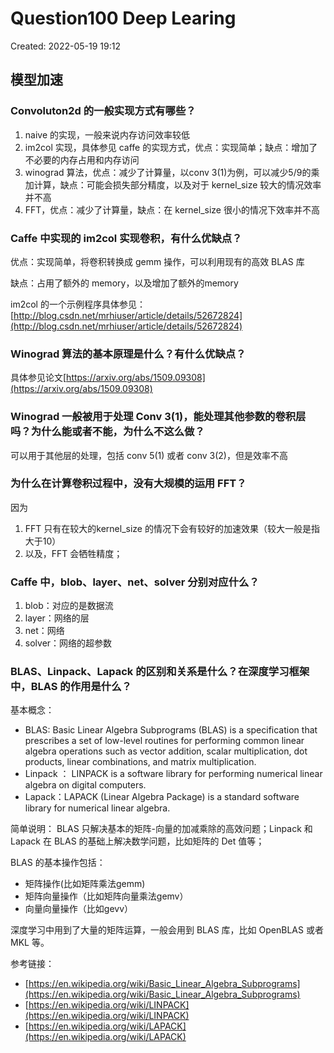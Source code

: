 # Question100 Deep Learing

Created: 2022-05-19 19:12

## 模型加速

### Convoluton2d 的一般实现方式有哪些？

1. naive 的实现，一般来说内存访问效率较低
2. im2col 实现，具体参见 caffe 的实现方式，优点：实现简单；缺点：增加了不必要的内存占用和内存访问
3. winograd 算法，优点：减少了计算量，以conv 3(1)为例，可以减少5/9的乘加计算，缺点：可能会损失部分精度，以及对于 kernel_size 较大的情况效率并不高
4. FFT，优点：减少了计算量，缺点：在 kernel_size 很小的情况下效率并不高

### Caffe 中实现的 im2col 实现卷积，有什么优缺点？

优点：实现简单，将卷积转换成 gemm 操作，可以利用现有的高效 BLAS 库

缺点：占用了额外的 memory，以及增加了额外的memory

im2col 的一个示例程序具体参见：[http://blog.csdn.net/mrhiuser/article/details/52672824](http://blog.csdn.net/mrhiuser/article/details/52672824)

### Winograd 算法的基本原理是什么？有什么优缺点？

具体参见论文[https://arxiv.org/abs/1509.09308](https://arxiv.org/abs/1509.09308)

### Winograd 一般被用于处理 Conv 3(1)，能处理其他参数的卷积层吗？为什么能或者不能，为什么不这么做？

可以用于其他层的处理，包括 conv 5(1) 或者 conv 3(2)，但是效率不高

### 为什么在计算卷积过程中，没有大规模的运用 FFT？

因为

1. FFT 只有在较大的kernel_size 的情况下会有较好的加速效果（较大一般是指大于10）
2. 以及，FFT 会牺牲精度；

### Caffe 中，blob、layer、net、solver 分别对应什么？

1. blob：对应的是数据流
2. layer：网络的层
3. net：网络
4. solver：网络的超参数

### BLAS、Linpack、Lapack 的区别和关系是什么？在深度学习框架中，BLAS 的作用是什么？

基本概念：

- BLAS: Basic Linear Algebra Subprograms (BLAS) is a specification that prescribes a set of low-level routines for performing common linear algebra operations such as vector addition, scalar multiplication, dot products, linear combinations, and matrix multiplication.
- Linpack ： LINPACK is a software library for performing numerical linear algebra on digital computers.
- Lapack：LAPACK (Linear Algebra Package) is a standard software library for numerical linear algebra.

简单说明： BLAS 只解决基本的矩阵-向量的加减乘除的高效问题；Linpack 和 Lapack 在 BLAS 的基础上解决数学问题，比如矩阵的 Det 值等；

BLAS 的基本操作包括：

- 矩阵操作(比如矩阵乘法gemm)
- 矩阵向量操作（比如矩阵向量乘法gemv）
- 向量向量操作（比如gevv）

深度学习中用到了大量的矩阵运算，一般会用到 BLAS 库，比如 OpenBLAS 或者 MKL 等。

参考链接：

- [https://en.wikipedia.org/wiki/Basic_Linear_Algebra_Subprograms](https://en.wikipedia.org/wiki/Basic_Linear_Algebra_Subprograms)
- [https://en.wikipedia.org/wiki/LINPACK](https://en.wikipedia.org/wiki/LINPACK)
- [https://en.wikipedia.org/wiki/LAPACK](https://en.wikipedia.org/wiki/LAPACK)
